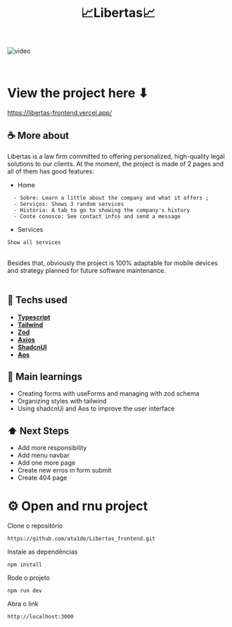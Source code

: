<h1 align=center>📈Libertas📈</h1>

<br>
 
![video]('https://github.com/ata1de/ArkanSeguros/blob/main/public/readme/video-dashboard.mkv')

<br>

# View the project here ⬇
https://libertas-frontend.vercel.app/
<br>

## ☕ More about 
Libertas is a law firm committed to offering personalized, high-quality legal solutions to our clients. At the moment, the project is made of 2 pages and all of them has good features:
- Home
```
  - Sobre: Learn a little about the company and what it offers ; 
  - Serviços: Shows 3 random services
  - História: A tab to go to showing the company's history
  - Conte conosco: See contact infos and send a message 
```
- Services
```
Show all services
```
<br>
Besides that, obviously the project is 100% adaptable for mobile devices and strategy planned for future software maintenance.

<br> 
<br> 


## 🚀 Techs used 
* **[ Typescript ](https://www.typescriptlang.org/)**
* **[ Tailwind ](https://tailwindcss.com/)**
* **[ Zod ](https://zod.dev/)**
* **[ Axios ](https://axios-http.com/ptbr/docs/intro)**
* **[ ShadcnUI ](https://ui.shadcn.com/)**
* **[ Aos ](https://michalsnik.github.io/aos/)**


## 📝 Main learnings
* Creating forms with useForms and managing with zod schema
* Organizing styles with tailwind
* Using shadcnUi and Aos to improve the user interface 

## ⬆ Next Steps
* Add more responsibility
* Add menu navbar
* Add one more page
* Create new erros in form submit
* Create 404 page

# ⚙️ Open and rnu project
Clone o repositório
```
https://github.com/ata1de/Libertas_frontend.git
```
Instale as dependências
```
npm install
```
Rode o projeto
```
npm run dev
```
Abra o link
```
http://localhost:3000
```
